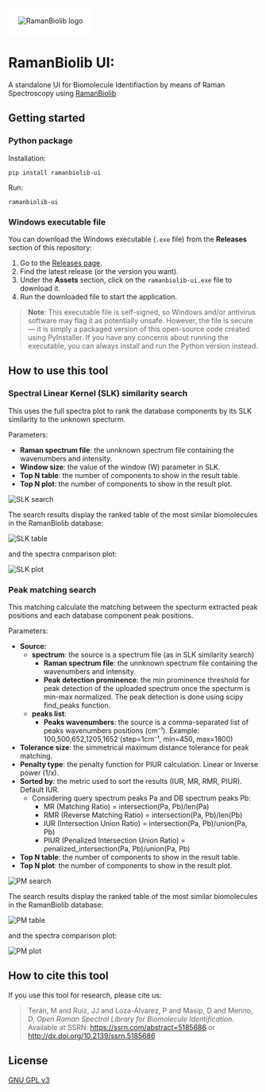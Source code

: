 <picture align="center">
  <img alt="RamanBiolib logo" style="background:white; padding: 20px;" src="https://raw.githubusercontent.com/mteranm/ramanbiolib-ui/main/ramanbiolibui/img/logo.png">
</picture>

# RamanBiolib UI:  

A standalone UI for Biomolecule Identifiaction by means of Raman Spectroscopy using [RamanBiolib](https://github.com/mteranm/ramanbiolib)

## Getting started

### Python package

Installation:


```
pip install ramanbiolib-ui
```

Run:

```
ramanbiolib-ui
```

### Windows executable file

You can download the Windows executable (`.exe` file) from the **Releases** section of this repository:

1. Go to the [Releases page](https://github.com/mteranm/ramanbiolib-ui/releases).
2. Find the latest release (or the version you want).
3. Under the **Assets** section, click on the `ramanbiolib-ui.exe` file to download it.
4. Run the downloaded file to start the application.

> **Note**: This executable file is self-signed, so Windows and/or antivirus software may flag it as potentially unsafe. However, the file is secure — it is simply a packaged version of this open-source code created using PyInstaller. If you have any concerns about running the executable, you can always install and run the Python version instead.

## How to use this tool

### Spectral Linear Kernel (SLK) similarity search

This uses the full spectra plot to rank the database components by its SLK similarity to the unknown specturm.

Parameters:
- **Raman spectrum file**: the unnknown spectrum file containing the wavenumbers and intensity.
- **Window size**: the value of the window (W) parameter in SLK.
- **Top N table**: the number of components to show in the result table.
- **Top N plot**: the number of components to show in the result plot.


![SLK search](https://raw.githubusercontent.com/mteranm/ramanbiolib-ui/main/docs/slk_search.png)

The search results display the ranked table of the most similar biomolecules in the RamanBiolib database:

![SLK table](https://raw.githubusercontent.com/mteranm/ramanbiolib-ui/main/docs/slk_table.png)


and the spectra comparison plot:

![SLK plot](https://raw.githubusercontent.com/mteranm/ramanbiolib-ui/main/docs/slk_plot.png)


### Peak matching search

This matching calculate the matching between the specturm extracted peak positions and each database component peak positions.

Parameters:

- **Source:**
    - **spectrum**: the source is a spectrum file (as in SLK similarity search)
        - **Raman spectrum file**: the unnknown spectrum file containing the wavenumbers and intensity.
        - **Peak detection prominence**: the min prominence threshold for peak detection of the uploaded spectrum once the specturm is min-max normalized. The peak detection is done using scipy find_peaks function.
    - **peaks list**: 
        - **Peaks wavenumbers**: the source is a comma-separated list of peaks wavenumbers positions (cm⁻¹). Example: 100,500,652,1205,1652 (step=1cm⁻¹, min=450, max=1800)
- **Tolerance size**: the simmetrical maximum distance tolerance for peak matching.
- **Penalty type**: the penalty function for PIUR calculation. Linear or Inverse power (1/x).
- **Sorted by**: the metric used to sort the results (IUR, MR, RMR, PIUR). Default IUR. 
  - Considering query spectrum peaks Pa and DB spectrum peaks Pb: 
    - MR (Matching Ratio) = intersection(Pa, Pb)/len(Pa) 
    - RMR (Reverse Matching Ratio) = intersection(Pa, Pb)/len(Pb) 
    - IUR (Intersection Union Ratio) = intersection(Pa, Pb)/union(Pa, Pb) 
    - PIUR (Penalized Intersection Union Ratio) = penalized_intersection(Pa, Pb)/union(Pa, Pb) 
- **Top N table**: the number of components to show in the result table.
- **Top N plot**: the number of components to show in the result plot.


![PM search](https://raw.githubusercontent.com/mteranm/ramanbiolib-ui/main/docs/pm_search.png)

The search results display the ranked table of the most similar biomolecules in the RamanBiolib database:

![PM table](https://raw.githubusercontent.com/mteranm/ramanbiolib-ui/main/docs/pm_table.png)


and the spectra comparison plot:

![PM plot](https://raw.githubusercontent.com/mteranm/ramanbiolib-ui/main/docs/pm_plot.png)


## How to cite this tool

If you use this tool for research, please cite us:

> Terán, M and Ruiz, JJ and Loza-Álvarez, P and Masip, D and Merino, D, *Open Raman Spectral Library for Biomolecule Identification*. Available at SSRN: https://ssrn.com/abstract=5185686 or http://dx.doi.org/10.2139/ssrn.5185686 

## License

[GNU GPL v3](https://raw.githubusercontent.com/mteranm/ramanbiolib-ui/main/LICENSE)